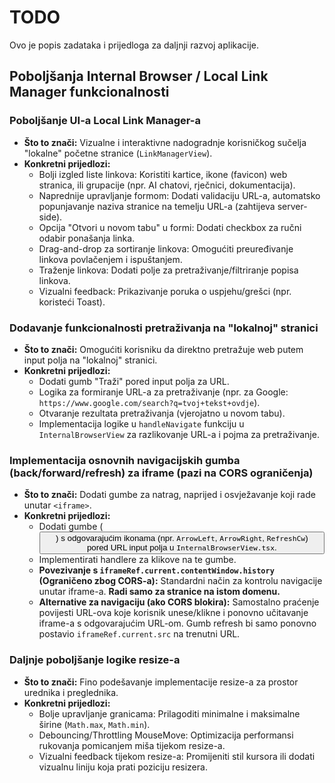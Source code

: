 # TODO

Ovo je popis zadataka i prijedloga za daljnji razvoj aplikacije.

## Poboljšanja Internal Browser / Local Link Manager funkcionalnosti

### Poboljšanje UI-a Local Link Manager-a
- **Što to znači:** Vizualne i interaktivne nadogradnje korisničkog sučelja "lokalne" početne stranice (`LinkManagerView`).
- **Konkretni prijedlozi:**
    - Bolji izgled liste linkova: Koristiti kartice, ikone (favicon) web stranica, ili grupacije (npr. AI chatovi, rječnici, dokumentacija).
    - Naprednije upravljanje formom: Dodati validaciju URL-a, automatsko popunjavanje naziva stranice na temelju URL-a (zahtijeva server-side).
    - Opcija "Otvori u novom tabu" u formi: Dodati checkbox za ručni odabir ponašanja linka.
    - Drag-and-drop za sortiranje linkova: Omogućiti preuređivanje linkova povlačenjem i ispuštanjem.
    - Traženje linkova: Dodati polje za pretraživanje/filtriranje popisa linkova.
    - Vizualni feedback: Prikazivanje poruka o uspjehu/grešci (npr. koristeći Toast).

### Dodavanje funkcionalnosti pretraživanja na "lokalnoj" stranici
- **Što to znači:** Omogućiti korisniku da direktno pretražuje web putem input polja na "lokalnoj" stranici.
- **Konkretni prijedlozi:**
    - Dodati gumb "Traži" pored input polja za URL.
    - Logika za formiranje URL-a za pretraživanje (npr. za Google: `https://www.google.com/search?q=tvoj+tekst+ovdje`).
    - Otvaranje rezultata pretraživanja (vjerojatno u novom tabu).
    - Implementacija logike u `handleNavigate` funkciju u `InternalBrowserView` za razlikovanje URL-a i pojma za pretraživanje.

### Implementacija osnovnih navigacijskih gumba (back/forward/refresh) za iframe (pazi na CORS ograničenja)
- **Što to znači:** Dodati gumbe za natrag, naprijed i osvježavanje koji rade unutar `<iframe>`.
- **Konkretni prijedlozi:**
    - Dodati gumbe (<Button>) s odgovarajućim ikonama (npr. `ArrowLeft`, `ArrowRight`, `RefreshCw`) pored URL input polja u `InternalBrowserView.tsx`.
    - Implementirati handlere za klikove na te gumbe.
    - **Povezivanje s `iframeRef.current.contentWindow.history` (Ograničeno zbog CORS-a):** Standardni način za kontrolu navigacije unutar iframe-a. **Radi samo za stranice na istom domenu.**
    - **Alternative za navigaciju (ako CORS blokira):** Samostalno praćenje povijesti URL-ova koje korisnik unese/klikne i ponovno učitavanje iframe-a s odgovarajućim URL-om. Gumb refresh bi samo ponovno postavio `iframeRef.current.src` na trenutni URL.

### Daljnje poboljšanje logike resize-a
- **Što to znači:** Fino podešavanje implementacije resize-a za prostor urednika i preglednika.
- **Konkretni prijedlozi:**
    - Bolje upravljanje granicama: Prilagoditi minimalne i maksimalne širine (`Math.max`, `Math.min`).
    - Debouncing/Throttling MouseMove: Optimizacija performansi rukovanja pomicanjem miša tijekom resize-a.
    - Vizualni feedback tijekom resize-a: Promijeniti stil kursora ili dodati vizualnu liniju koja prati poziciju resizera.
